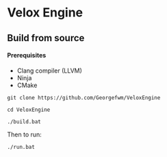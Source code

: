 # Velox Engine


## Build from source

#### Prerequisites
- Clang compiler (LLVM)
- Ninja
- CMake

```shell
git clone https://github.com/Georgefwm/VeloxEngine
```
```shell
cd VeloxEngine
```
```shell
./build.bat
```
Then to run:
```shell
./run.bat
```
